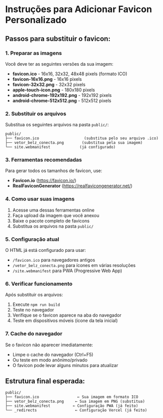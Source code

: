 # Instruções para Adicionar Favicon Personalizado

## Passos para substituir o favicon:

### 1. Preparar as imagens
Você deve ter as seguintes versões da sua imagem:
- **favicon.ico** - 16x16, 32x32, 48x48 pixels (formato ICO)
- **favicon-16x16.png** - 16x16 pixels
- **favicon-32x32.png** - 32x32 pixels  
- **apple-touch-icon.png** - 180x180 pixels
- **android-chrome-192x192.png** - 192x192 pixels
- **android-chrome-512x512.png** - 512x512 pixels

### 2. Substituir os arquivos
Substitua os seguintes arquivos na pasta `public/`:
```
public/
├── favicon.ico                    (substitua pelo seu arquivo .ico)
├── vetor_belz_conecta.png        (substitua pela sua imagem)
└── site.webmanifest             (já configurado)
```

### 3. Ferramentas recomendadas
Para gerar todos os tamanhos de favicon, use:
- **Favicon.io** (https://favicon.io/)
- **RealFaviconGenerator** (https://realfavicongenerator.net/)

### 4. Como usar suas imagens
1. Acesse uma dessas ferramentas online
2. Faça upload da imagem que você anexou
3. Baixe o pacote completo de favicons
4. Substitua os arquivos na pasta `public/`

### 5. Configuração atual
O HTML já está configurado para usar:
- `/favicon.ico` para navegadores antigos
- `/vetor_belz_conecta.png` para ícones em várias resoluções
- `/site.webmanifest` para PWA (Progressive Web App)

### 6. Verificar funcionamento
Após substituir os arquivos:
1. Execute `npm run build`
2. Teste no navegador 
3. Verifique se o favicon aparece na aba do navegador
4. Teste em dispositivos móveis (ícone da tela inicial)

### 7. Cache do navegador
Se o favicon não aparecer imediatamente:
- Limpe o cache do navegador (Ctrl+F5)
- Ou teste em modo anônimo/privado
- O favicon pode levar alguns minutos para atualizar

## Estrutura final esperada:
```
public/
├── favicon.ico                 ← Sua imagem em formato ICO
├── vetor_belz_conecta.png     ← Sua imagem em PNG (substitua)
├── site.webmanifest          ← Configuração PWA (já feito)
└── _redirects                 ← Configuração Vercel (já feito)
```
